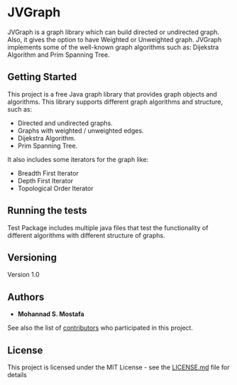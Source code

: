 # JVGraph

JVGraph is a graph library which can build directed or undirected graph. Also, it gives the option to have Weighted or Unweighted graph. 
JVGraph implements some of the well-known graph algorithms such as: Dijekstra Algorithm and Prim Spanning Tree.


## Getting Started

This project is a free Java graph library that provides graph objects and algorithms. 
This library supports different graph algorithms and structure, such as:

* Directed and undirected graphs.
* Graphs with weighted / unweighted edges.
* Dijekstra Algorithm.
* Prim Spanning Tree.

It also includes some iterators for the graph like:
* Breadth First Iterator
* Depth First Iterator
* Topological Order Iterator


## Running the tests

Test Package includes multiple java files that test the functionality of different algorithms with different structure of graphs.

## Versioning

Version 1.0


## Authors

* **Mohannad S. Mostafa** 

See also the list of [contributors](https://github.com/iMohannad/graph-library/contributors) who participated in this project.


## License

This project is licensed under the MIT License - see the [LICENSE.md](LICENSE.md) file for details

